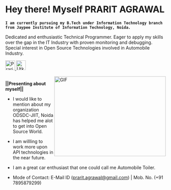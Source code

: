 # Hey there! Myself PRARIT AGRAWAL

**`I am currently pursuing my B.Tech under Information Technology branch from Jaypee Institute of Information Technology, Noida.`**

Dedicated and enthusiastic Technical Programmer.
Eager to apply my skills over the gap in the IT Industry with proven monitoring and debugging.
Special interest in Open Source Technologies involved in Automobile Industry.

<a href="https://www.linkedin.com/in/prarit-agrawal-8038991b7/" target="_blank">
  <img align="centre" alt="Prarit's LinkdeIN" width="30px" src="https://cdn.jsdelivr.net/npm/simple-icons@v3/icons/linkedin.svg" />
</a>

<a href="https://twitter.com/Tranquil_ou" target="_blank">
  <img align="centre" alt="Utkrisht's Insta" width="30px" src="https://cdn.jsdelivr.net/npm/simple-icons@3.2.0/icons/twitter.svg" />
</a>

<br/>
<br/>

<img align="right" height="250" width="350" alt="GIF" src="https://media.tenor.com/NOYF3f82b_gAAAAC/programmer.gif" />

**||Presenting about myself||**

- I would like to mention about my organization ODSDC-JIIT, Noida has helped me alot to get into Open Source World. 
- I am willling to work more upon API technologies in the near future.
- I am a great car enthusiast that one could call me Automobile Toiler.

- Mode of Contact: E-Mail ID (prarit.agrawal@gmail.com) | Mob. No. (+91 7895879299)

